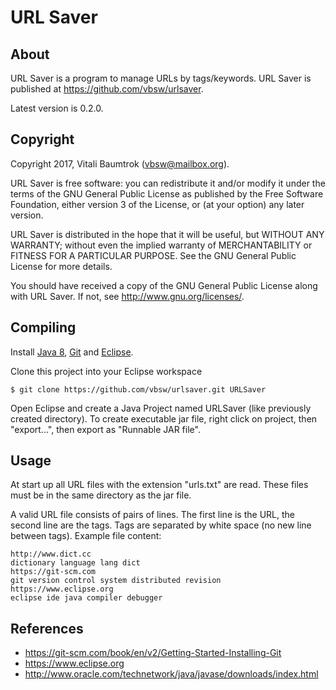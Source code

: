 # URL Saver

## About
URL Saver is a program to manage URLs by tags/keywords.
URL Saver is published at <https://github.com/vbsw/urlsaver>.

Latest version is 0.2.0.

## Copyright
Copyright 2017, Vitali Baumtrok (vbsw@mailbox.org).

URL Saver is free software: you can redistribute it and/or modify
it under the terms of the GNU General Public License as published by
the Free Software Foundation, either version 3 of the License, or
(at your option) any later version.

URL Saver is distributed in the hope that it will be useful,
but WITHOUT ANY WARRANTY; without even the implied warranty of
MERCHANTABILITY or FITNESS FOR A PARTICULAR PURPOSE.  See the
GNU General Public License for more details.

You should have received a copy of the GNU General Public License
along with URL Saver.  If not, see <http://www.gnu.org/licenses/>.

## Compiling
Install [Java 8](http://www.oracle.com/technetwork/java/javase/downloads/jre8-downloads-2133155.html), [Git](https://git-scm.com) and [Eclipse](https://www.eclipse.org).

Clone this project into your Eclipse workspace

	$ git clone https://github.com/vbsw/urlsaver.git URLSaver

Open Eclipse and create a Java Project named URLSaver (like previously created directory).
To create executable jar file, right click on project, then "export...", then export as "Runnable JAR file".

## Usage
At start up all URL files with the extension "urls.txt" are read.
These files must be in the same directory as the jar file.

A valid URL file consists of pairs of lines. The first line is the URL, the second line
are the tags. Tags are separated by white space (no new line between tags).
Example file content:

	http://www.dict.cc
	dictionary language lang dict
	https://git-scm.com
	git version control system distributed revision
	https://www.eclipse.org
	eclipse ide java compiler debugger

## References
- <https://git-scm.com/book/en/v2/Getting-Started-Installing-Git>
- <https://www.eclipse.org>
- <http://www.oracle.com/technetwork/java/javase/downloads/index.html>
